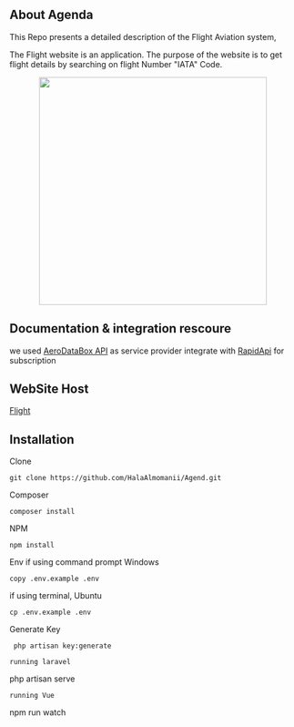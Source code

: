 
## About Agenda

This Repo presents a detailed description of the Flight Aviation system, 

The Flight website is an application. The purpose of the website is to get flight details by searching on flight Number "IATA" Code.

<p align="center"><img src="https://encrypted-tbn0.gstatic.com/images?q=tbn:ANd9GcRnUTMgtpfAWHl19dA9n1TDtMyydB6cfF6-rQ&usqp=CAU" width="400"></p>


## Documentation & integration rescoure 
we used <a href="https://www.aerodatabox.com/data-coverage" >AeroDataBox API</a> as service provider integrate with <a href="https://rapidapi.com/aerodatabox/api/aerodatabox"> RapidApi</a> for subscription

## WebSite Host
<a href ='https://flight-apiapp.herokuapp.com'/>Flight</a>

## Installation 
Clone 
```
git clone https://github.com/HalaAlmomanii/Agend.git

```
Composer

``` 
composer install 

```
NPM
```
npm install

```
Env
if using command prompt Windows

```
copy .env.example .env 
```
if using terminal, Ubuntu
```
cp .env.example .env 
```
Generate Key
```
 php artisan key:generate
```
```
running laravel
```
 php artisan serve
```
running Vue
```
npm run watch 

```

